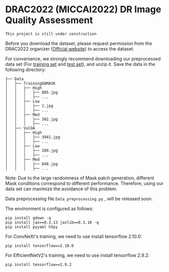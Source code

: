 # DRAC2022 (MICCAI2022) DR Image Quality Assessment

`This project is still under construction` 

Before you download the dataset, please request permission from the DRAC2022 organizer ([Official website](https://drac22.grand-challenge.org/)) to access the dataset.

For convenience, we strongly recommend downloading our preprocessed data set (For [training set](https://drive.google.com/file/d/1zA1XwS58fHcAAAQalbQp9QBzGUIMqli5/view?usp=sharing) and [test set](https://drive.google.com/file/d/1GndQtL1G0a9hEDsVNaiMxTCe4oEaOWx4/view?usp=share_link)), and unzip it. Save the data in the following directory:

```none
├── Data
│   ├── TrainingOAMASK
│   │   ├── High
│   │   │   ├── 885.jpg
│   │   │   ├── ...
│   │   ├── Low
│   │   │   ├── 1.jpg
│   │   │   ├── ...
│   │   ├── Med
│   │   │   ├── 302.jpg
│   │   │   ├── ...
│   ├── ValOA
│   │   ├── High
│   │   │   ├── 3941.jpg
│   │   │   ├── ...
│   │   ├── Low
│   │   │   ├── 289.jpg
│   │   │   ├── ...
│   │   ├── Med
│   │   │   ├── 848.jpg
│   │   │   ├── ...
```

Note: Due to the large randomness of Mask patch generation, different Mask conditions correspond to different performance. Therefore, using our data set can maximize the avoidance of this problem.

Data preprocessing file `Data_preprocessing.py` , will be released soon.


The environment is configured as follows:
```shell
pip install gdown -q
pip install jax==0.3.13 jaxlib==0.3.10 -q
pip install pyyaml h5py  
```
For ConvNeXt's training, we need to use install tensorflow 2.10.0:
```shell
pip install tensorflow==2.10.0
```
For EfficientNetV2's training, we need to use install tensorflow 2.9.2:
```shell
pip install tensorflow==2.9.2
```
